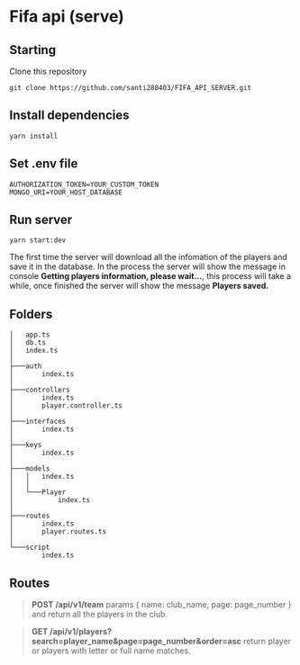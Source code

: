 # Fifa api (serve)

## Starting

Clone this repository

```
git clone https://github.com/santi280403/FIFA_API_SERVER.git
```

## Install dependencies

```
yarn install
```

## Set .env file

```
AUTHORIZATION_TOKEN=YOUR_CUSTOM_TOKEN
MONGO_URI=YOUR_HOST_DATABASE
```

## Run server

```
yarn start:dev
```

The first time the server will download all the infomation of the players and save it in the database.
In the process the server will show the message in console **Getting players information, please wait...**, this process will take a while, once finished the server will show the message **Players saved.**

## Folders

```
│   app.ts
│   db.ts
│   index.ts
│
├───auth
│       index.ts
│
├───controllers
│       index.ts
│       player.controller.ts
│
├───interfaces
│       index.ts
│
├───keys
│       index.ts
│
├───models
│   │   index.ts
│   │
│   └───Player
│           index.ts
│
├───routes
│       index.ts
│       player.routes.ts
│
└───script
        index.ts
```

## Routes

> **POST /api/v1/team** params { name: club_name, page: page_number } and return all the players in the club.

> **GET /api/v1/players?search=player_name&page=page_number&order=asc** return player or players with letter or full name matches.
